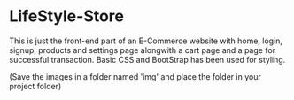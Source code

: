 # LifeStyle-Store
This is just the front-end part of an E-Commerce website with home, login, signup, products and settings page alongwith a cart page and a page for successful transaction. Basic CSS and BootStrap has been used for styling.

(Save the images in a folder named 'img' and place the folder in your project folder)

